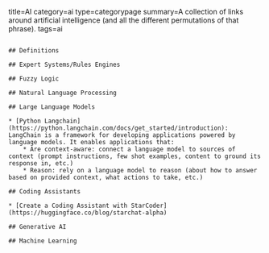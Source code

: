 title=AI
category=ai
type=categorypage
summary=A collection of links around artificial intelligence (and all the different permutations of that phrase).
tags=ai
~~~~~~

## Definitions

## Expert Systems/Rules Engines

## Fuzzy Logic

## Natural Language Processing

## Large Language Models

* [Python Langchain](https://python.langchain.com/docs/get_started/introduction): LangChain is a framework for developing applications powered by language models. It enables applications that:
    * Are context-aware: connect a language model to sources of context (prompt instructions, few shot examples, content to ground its response in, etc.)
    * Reason: rely on a language model to reason (about how to answer based on provided context, what actions to take, etc.)

## Coding Assistants

* [Create a Coding Assistant with StarCoder](https://huggingface.co/blog/starchat-alpha)

## Generative AI

## Machine Learning

